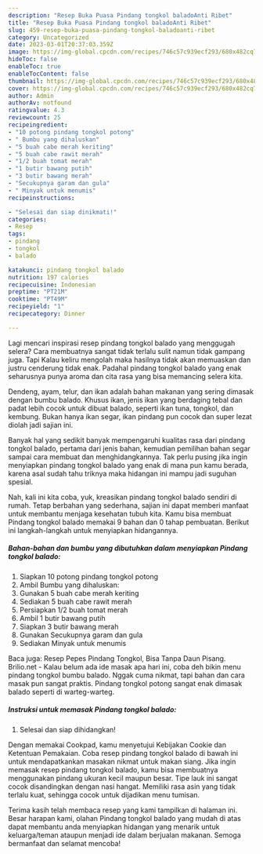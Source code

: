 ```yaml
---
description: "Resep Buka Puasa Pindang tongkol baladoAnti Ribet"
title: "Resep Buka Puasa Pindang tongkol baladoAnti Ribet"
slug: 459-resep-buka-puasa-pindang-tongkol-baladoanti-ribet
category: Uncategorized
date: 2023-03-01T20:37:03.359Z
image: https://img-global.cpcdn.com/recipes/746c57c939ecf293/680x482cq70/pindang-tongkol-balado-foto-resep-utama.jpg
hideToc: false
enableToc: true
enableTocContent: false
thumbnail: https://img-global.cpcdn.com/recipes/746c57c939ecf293/680x482cq70/pindang-tongkol-balado-foto-resep-utama.jpg
cover: https://img-global.cpcdn.com/recipes/746c57c939ecf293/680x482cq70/pindang-tongkol-balado-foto-resep-utama.jpg
author: Admin
authorAv: notfound
ratingvalue: 4.3
reviewcount: 25
recipeingredient:
- "10 potong pindang tongkol potong"
- " Bumbu yang dihaluskan"
- "5 buah cabe merah keriting"
- "5 buah cabe rawit merah"
- "1/2 buah tomat merah"
- "1 butir bawang putih"
- "3 butir bawang merah"
- "Secukupnya garam dan gula"
- " Minyak untuk menumis"
recipeinstructions:

- "Selesai dan siap dinikmati!"
categories:
- Resep
tags:
- pindang
- tongkol
- balado

katakunci: pindang tongkol balado 
nutrition: 197 calories
recipecuisine: Indonesian
preptime: "PT21M"
cooktime: "PT49M"
recipeyield: "1"
recipecategory: Dinner

---
```



Lagi mencari inspirasi resep pindang tongkol balado yang menggugah selera? Cara membuatnya sangat tidak terlalu sulit namun tidak gampang juga. Tapi Kalau keliru mengolah maka hasilnya tidak akan memuaskan dan justru cenderung tidak enak. Padahal pindang tongkol balado yang enak seharusnya punya aroma dan cita rasa yang bisa memancing selera kita.


Dendeng, ayam, telur, dan ikan adalah bahan makanan yang sering dimasak dengan bumbu balado. Khusus ikan, jenis ikan yang berdaging tebal dan padat lebih cocok untuk dibuat balado, seperti ikan tuna, tongkol, dan kembung. Bukan hanya ikan segar, ikan pindang pun cocok dan super lezat diolah jadi sajian ini.

Banyak hal yang sedikit banyak mempengaruhi kualitas rasa dari pindang tongkol balado, pertama dari jenis bahan, kemudian pemilihan bahan segar sampai cara membuat dan menghidangkannya. Tak perlu pusing jika ingin menyiapkan pindang tongkol balado yang enak di mana pun kamu berada, karena asal sudah tahu triknya maka hidangan ini mampu jadi suguhan spesial.


Nah, kali ini kita coba, yuk, kreasikan pindang tongkol balado sendiri di rumah. Tetap berbahan yang sederhana, sajian ini dapat memberi manfaat untuk membantu menjaga kesehatan tubuh kita. Kamu bisa membuat Pindang tongkol balado memakai 9 bahan dan 0 tahap pembuatan. Berikut ini langkah-langkah untuk menyiapkan hidangannya.

<!--inarticleads1-->

##### Bahan-bahan dan bumbu yang dibutuhkan dalam menyiapkan Pindang tongkol balado:

1. Siapkan 10 potong pindang tongkol potong
1. Ambil  Bumbu yang dihaluskan:
1. Gunakan 5 buah cabe merah keriting
1. Sediakan 5 buah cabe rawit merah
1. Persiapkan 1/2 buah tomat merah
1. Ambil 1 butir bawang putih
1. Siapkan 3 butir bawang merah
1. Gunakan Secukupnya garam dan gula
1. Sediakan  Minyak untuk menumis


Baca juga: Resep Pepes Pindang Tongkol, Bisa Tanpa Daun Pisang. Brilio.net - Kalau belum ada ide masak apa hari ini, coba deh bikin menu pindang tongkol bumbu balado. Nggak cuma nikmat, tapi bahan dan cara masak pun sangat praktis. Pindang tongkol potong sangat enak dimasak balado seperti di warteg-warteg. 

<!--inarticleads2-->

##### Instruksi untuk memasak Pindang tongkol balado:


1. Selesai dan siap dihidangkan!

Dengan memakai Cookpad, kamu menyetujui Kebijakan Cookie dan Ketentuan Pemakaian. Coba resep pindang tongkol balado di bawah ini untuk mendapatkankan masakan nikmat untuk makan siang. Jika ingin memasak resep pindang tongkol balado, kamu bisa membuatnya menggunakan pindang ukuran kecil maupun besar. Tipe lauk ini sangat cocok disandingkan dengan nasi hangat. Memiliki rasa asin yang tidak terlalu kuat, sehingga cocok untuk dijadikan menu tumisan. 

Terima kasih telah membaca resep yang kami tampilkan di halaman ini. Besar harapan kami, olahan Pindang tongkol balado yang mudah di atas dapat membantu anda menyiapkan hidangan yang menarik untuk keluarga/teman ataupun menjadi ide dalam berjualan makanan. Semoga bermanfaat dan selamat mencoba!
